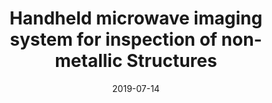 ---
draft: false
doi: 
title: Handheld microwave imaging system for inspection of non-metallic Structures
url_pdf: 'https://www.iastatedigitalpress.com/qnde/article/id/8625/'
publication_types:
  - "1"
authors:
  - Mohammad Tayeb Ghasr
  - Yuan Gao
  - Reza Zoughi

publication: In *Review of Progress in Quantitative Nondestructive Evaluation*
publication_short: In *Review of Progress in Quantitative Nondestructive Evaluation*
featured: false
image:
  filename: featured
  focal_point: Smart
  preview_only: false
date: 2019-07-14
---